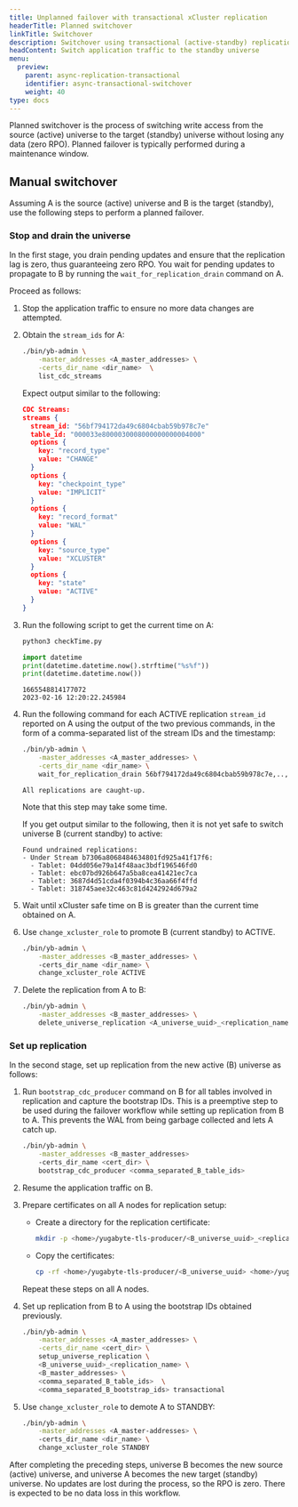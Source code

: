 ```yaml
---
title: Unplanned failover with transactional xCluster replication
headerTitle: Planned switchover
linkTitle: Switchover
description: Switchover using transactional (active-standby) replication between universes
headContent: Switch application traffic to the standby universe
menu:
  preview:
    parent: async-replication-transactional
    identifier: async-transactional-switchover
    weight: 40
type: docs
---
```


Planned switchover is the process of switching write access from the source (active) universe to the target (standby) universe without losing any data (zero RPO). Planned failover is typically performed during a maintenance window.

## Manual switchover

Assuming A is the source (active) universe and B is the target (standby), use the following steps to perform a planned failover.

### Stop and drain the universe

In the first stage, you drain pending updates and ensure that the replication lag is zero, thus guaranteeing zero RPO. You wait for pending updates to propagate to B by running the `wait_for_replication_drain` command on A.

Proceed as follows:

1. Stop the application traffic to ensure no more data changes are attempted.

1. Obtain the `stream_ids` for A:

    ```sh
    ./bin/yb-admin \
        -master_addresses <A_master_addresses> \
        -certs_dir_name <dir_name>  \
        list_cdc_streams
    ```

    Expect output similar to the following:

    ```output.json
    CDC Streams:
    streams {
      stream_id: "56bf794172da49c6804cbab59b978c7e"
      table_id: "000033e8000030008000000000004000"
      options {
        key: "record_type"
        value: "CHANGE"
      }
      options {
        key: "checkpoint_type"
        value: "IMPLICIT"
      }
      options {
        key: "record_format"
        value: "WAL"
      }
      options {
        key: "source_type"
        value: "XCLUSTER"
      }
      options {
        key: "state"
        value: "ACTIVE"
      }
    }
    ```

1. Run the following script to get the current time on A:

    ```python
    python3 checkTime.py

    import datetime 
    print(datetime.datetime.now().strftime("%s%f"))
    print(datetime.datetime.now())
    ```

    ```output
    1665548814177072
    2023-02-16 12:20:22.245984
    ```

1. Run the following command for each ACTIVE replication `stream_id` reported on A using the output of the two previous commands, in the form of a comma-separated list of the stream IDs and the timestamp:

    ```sh
    ./bin/yb-admin \
        -master_addresses <A_master_addresses> \
        -certs_dir_name <dir_name> \
        wait_for_replication_drain 56bf794172da49c6804cbab59b978c7e,..,..<<comma_separated_list_of_stream_ids>> 1665548814177072
    ```

    ```output
    All replications are caught-up.
    ```

    Note that this step may take some time.

    If you get output similar to the following, then it is not yet safe to switch universe B (current standby) to active:

    ```output
    Found undrained replications:
    - Under Stream b7306a8068484634801fd925a41f17f6:
      - Tablet: 04dd056e79a14f48aac3bdf196546fd0
      - Tablet: ebc07bd926b647a5ba8cea41421ec7ca
      - Tablet: 3687d4d51cda4f0394b4c36aa66f4ffd
      - Tablet: 318745aee32c463c81d4242924d679a2
    ```

1. Wait until xCluster safe time on B is greater than the current time obtained on A.

1. Use `change_xcluster_role` to promote B (current standby) to ACTIVE.

    ```sh
    ./bin/yb-admin \
        -master_addresses <B_master_addresses> \ 
        -certs_dir_name <dir_name> \
        change_xcluster_role ACTIVE
    ```

1. Delete the replication from A to B:

    ```sh
    ./bin/yb-admin \
        -master_addresses <B_master_addresses> \
        delete_universe_replication <A_universe_uuid>_<replication_name>
    ```

### Set up replication

In the second stage, set up replication from the new active (B) universe as follows:

1. Run `bootstrap_cdc_producer` command on B for all tables involved in replication and capture the bootstrap IDs. This is a preemptive step to be used during the failover workflow while setting up replication from B to A. This prevents the WAL from being garbage collected and lets A catch up.

    ```sh
    ./bin/yb-admin \
        -master_addresses <B_master_addresses> 
        -certs_dir_name <cert_dir> \
        bootstrap_cdc_producer <comma_separated_B_table_ids>
    ```

1. Resume the application traffic on B.

1. Prepare certificates on all A nodes for replication setup:

    - Create a directory for the replication certificate:

        ```sh
        mkdir -p <home>/yugabyte-tls-producer/<B_universe_uuid>_<replicaten_name>
        ```

    - Copy the certificates:

        ```sh
        cp -rf <home>/yugabyte-tls-producer/<B_universe_uuid> <home>/yugabyte-tls-producer/<B_universe_uuid>_<replicaten_name>
        ```

    Repeat these steps on all A nodes.

1. Set up replication from B to A using the bootstrap IDs obtained previously.

    ```sh
    ./bin/yb-admin \
        -master_addresses <A_master_addresses> \
        -certs_dir_name <cert_dir> \
        setup_universe_replication \
        <B_universe_uuid>_<replication_name> \
        <B_master_addresses> \
        <comma_separated_B_table_ids>  \
        <comma_separated_B_bootstrap_ids> transactional
    ```

1. Use `change_xcluster_role` to demote A to STANDBY:

    ```sh
    ./bin/yb-admin \
        -master_addresses <A_master-addresses> \ 
        -certs_dir_name <dir_name> \
        change_xcluster_role STANDBY
    ```

After completing the preceding steps, universe B becomes the new source (active) universe, and universe A becomes the new target (standby) universe. No updates are lost during the process, so the RPO is zero. There is expected to be no data loss in this workflow.

<!--

Planned switchover is the process of switching database role (role reversal) from Primary to Standby and vice versa. This enables application traffic to switch from primary cluster to the standby cluster without losing any data (zero RPO). Planned switchover is typically performed during a maintenance window.

First confirmation step for Planned Faiover is to ensure there is no lag between Primary and Standby. If there is a lag > log_min_seconds_to_retain secs and WALs have GC-ed, then Planned Failover is expected to be unsuccessful. 

Options available in that case are : 


Bootstrapping from A to B.
Unplanned Failover


with xCluster-ctl

Planned Failover support via YBA is slated to be rolled out in a future release. 
In the interim, xCluster-ctl is a standalone script provided to ease the testing of Planned Failover scenario during the PoC phase, especially when a large number of objects are involved. 
xCluster-ctl is *not* designed for production usage and is not supported or maintained by Yugabyte’s customer support, product or development organizations.

Get xcluster-ctl from https://github.com/	hari90/xcluster-ctl.git

python3 xcluster-ctl.py configure // Only required once
python3 xcluster-ctl.py reload_roles

Example output:
$ python3 xcluster-ctl.py reload_roles
[ yb-dev-ybdb-xcluster-1 -> yb-dev-ybdb-xcluster-3 ] 
Portal Config: 
{'url': 'https://52.55.102.221', 'customer_id': 'b452ec1a-c4bf-4e3e-86ff-0d046e4b9c91', 'token': 'eb43036c-f64e-4971-86f6-257fdb96869a'} 
Primary Universe: 
{'universe_name': 'yb-dev-ybdb-xcluster-1', 'master_ips': '['10.37.1.235', '10.37.2.253', '10.37.3.54']', 'tserver_ips': '['10.37.2.253', '10.37.1.235', '10.37.3.54']', 'role': 'ACTIVE'} 
Standby Universe: 
{'universe_name': 'yb-dev-ybdb-xcluster-3', 'master_ips': '['10.37.3.161', '10.37.3.43', '10.37.3.91']', 'tserver_ips': '['10.37.3.91', '10.37.3.161', '10.37.3.43']', 'role': 'STANDBY'} 

Check to see if the Primary and Secondary universes are correct. If not then swap them using
python3 xcluster-ctl.py switch_universe_configs

Example output:
$ python3 xcluster-ctl.py switch_universe_configs
[ yb-dev-ybdb-xcluster-3 -> yb-dev-ybdb-xcluster-1 ] 
Swapping Primary and Standby universes 
[ yb-dev-ybdb-xcluster-1 -> yb-dev-ybdb-xcluster-3 ] 

Perform the failover operation:
python3 xcluster-ctl.py planned_failover

	
Example output:
$ python3 xcluster-ctl.py planned_failover
[ yb-dev-ybdb-xcluster-1 -> yb-dev-ybdb-xcluster-3 ] 
Performing a planned failover from yb-dev-ybdb-xcluster-1 to yb-dev-ybdb-xcluster-3 
Found replication group 1-to-3 with 178 tables 
Has the workload been stopped? (yes/no): yes << stop the application workflow on Primary
Waiting for drain of 178 replication streams... 
.
All replications are caught-up. 
Successfully completed wait for replication drain 
database_name:		test1
xcluster_safe_time:	2023-06-27 23:03:13.651436
database_name:		yugabyte
xcluster_safe_time:	2023-06-27 23:03:13.795260 
Setting yb-dev-ybdb-xcluster-3 to ACTIVE 
Successfully set role to ACTIVE 
Deleting replication 1-to-3 from yb-dev-ybdb-xcluster-1 to yb-dev-ybdb-xcluster-3 
Replication deleted successfully 
Setting yb-dev-ybdb-xcluster-3 to ACTIVE 
Already in ACTIVE role 
Successfully synced Portal 
Successfully deleted replication 
Swapping Primary and Standby universes 
[ yb-dev-ybdb-xcluster-3 -> yb-dev-ybdb-xcluster-1 ] 
Setting up replication from yb-dev-ybdb-xcluster-3 to yb-dev-ybdb-xcluster-1 with bootstrap 
Setting up PITR snapshot schedule for yugabyte on yb-dev-ybdb-xcluster-3 
Successfully created PITR snapshot schedule for yugabyte 
Getting tables for database(s) test3,test8,test6,test5,yugabyte,test2,test10,test7,test9,test1,test4 from yb-dev-ybdb-xcluster-3 
.
Checkpointing 178 tables 
.
Successfully bootstrapped databases. Run setup_replication_with_bootstrap command to complete setup 
Copying cert files to yb-dev-ybdb-xcluster-1 
Replication setup successfully 
Setting up PITR snapshot schedule for yugabyte on yb-dev-ybdb-xcluster-1 
Successfully created PITR snapshot schedule for yugabyte 
Setting yb-dev-ybdb-xcluster-1 role to STANDBY 
Successfully synced Portal 
database_name:		test1
xcluster_safe_time:	2023-06-27 23:04:05.358696
database_name:		yugabyte
xcluster_safe_time:	2023-06-27 23:04:05.450287 
Successfully setup replication 
Successfully failed over from yb-dev-ybdb-xcluster-1 to yb-dev-ybdb-xcluster-3 
40



Manual Switchover steps (in case you decide not to use xCluster-ctl)
Assuming cluster A is the ACTIVE (PRIMARY) Universe and cluster B is the STANDBY Universe, the following steps are required to perform a planned failover:

Ensure there is no lag between Primary and Standby.
Stop the application traffic on A to ensure no more data changes are attempted to B.
Use the following API to drain pending updates and ensure zero replication lag, thus guaranteeing zero-RPO.
Wait for pending updates to propagate to Standby by running the wait_for_replication_drain API on Primary
Run on Primary to obtain the ACTIVE stream_ids :
yb-admin 
-master_addresses <Primary_master_ips> \
-certs_dir_name <dir_name>  \
list_cdc_streams


Example Output:
CDC Streams:
streams {
  stream_id: "56bf794172da49c6804cbab59b978c7e"
  table_id: "000033e8000030008000000000004000"
  options {
    key: "record_type"
    value: "CHANGE"
  }
  options {
    key: "checkpoint_type"
    value: "IMPLICIT"
  }
  options {
    key: "record_format"
    value: "WAL"
  }
  options {
    key: "source_type"
    value: "XCLUSTER"
  }
  options {
    key: "state"
    value: "ACTIVE"
  }
}


Run the following script to get the current time on Primary :
            
python3 checkTime.py


import datetime 
print(datetime.datetime.now().strftime("%s%f"))
print(datetime.datetime.now())


Example Output:
1665548814177072
2023-02-16 12:20:22.245984


Run this command for each ACTIVE replication stream_id reported on Primary using the output of the two previous commands:
Run on Primary :
yb-admin 
-master_addresses <universe_A_master_ips> \ <<Primary Universe
-certs_dir_name <dir_name>  \
wait_for_replication_drain 56bf794172da49c6804cbab59b978c7e,..,..<<comma separated list of streams>> 1665548814177072


Example Output:
All replications are caught-up.


Note: this step may take some time.




Note: If you get the following output, then it is not safe yet to switch universe B (current STANDBY) to PRIMARY. 
Retry the operation on Primary :


yb-admin 
-master_addresses <universe_A_master_ips> \  
-certs_dir_name <dir_name>  \
wait_for_replication_drain \
56bf794172da49c6804cbab59b978c7e


Found undrained replications:
- Under Stream b7306a8068484634801fd925a41f17f6:
  - Tablet: 04dd056e79a14f48aac3bdf196546fd0
  - Tablet: ebc07bd926b647a5ba8cea41421ec7ca
  - Tablet: 3687d4d51cda4f0394b4c36aa66f4ffd
  - Tablet: 318745aee32c463c81d4242924d679a2


Wait until xCluster SafeTime (on Standby) is > time captured in the previous step 3.b

Switch STANDBY to ACTIVE(PRIMARY) mode.

Switch roles : 
Switch Standby to Primary 
Use change_xcluster_role API to Promote B (current Standby)  to Active/PRIMARY role. 


Run on B (standby)
yb-admin
-master_addresses <universe_B_master-ips> \ 
-certs_dir_name <dir_name> \
change_xcluster_role ACTIVE


Delete replication from A->B using YBA UI

Run bootstrap_cdc_producer command at B for all tables involved in replication and capture the bootstrap ids. This is a preemptive step to be used during the Failback workflow while setting up replication from B->A. This will prevent WAL from being GC’ed and let A catchup
	
Run on B (New Active):
yb-admin 
-master_addresses <B_master_ips> 
-certs_dir_name <cert_dir> \
bootstrap_cdc_producer <comma_separated_B_universe_table_ids>


Prepare certificates on all A nodes for replication setup:
Create directory for replication certificate mkdir -p <home>/yugabyte-tls-producer/<B_universe_uuid>_<replicaten_name>
Copy certificates cp -rf <home>/yugabyte-tls-producer/<B_universe_uuid> <home>/yugabyte-tls-producer/<B_universe_uuid>_<replicaten_name>
Do it on all A hosts
Setup replication from B->A with the bootstrap ids from Step 5.


Setup replication (run on A)
yb-admin \
-master_addresses <Primary_master_ips> \
-certs_dir_name <cert_dir> \
 setup_universe_replication \
 <B_universe_uuid>_<replication_name> \
 <B_master_ips> \
 <comma_separated_list_of_table_ids_from_B>  \
 <comma_separated_list_of_bootstrap_ids_from_B> transactional

Use change_xcluster_role API to Demote A to STANDBY role. 
Run on A (ex-Primary)
yb-admin 
-master_addresses <universe_A_master-ips> \ 
-certs_dir_name <dir_name> 
change_xcluster_role STANDBY
Setup YBA Monitoring for Standby
Use this API to import replication metrics into YBA 
Sync xcluster config | YugabyteDB Anywhere APIs
Go to YBA console to verify replication is visible
On Standby, verify xcluster_safe_time is progressing. This is the indicator of dataflow from Primary to Standby.
yb-admin \
-master_addresses <Standby_master_ips>
-certs_dir_name <dir_name> 
get_xcluster_safe_time

$ ./tserver/bin/yb-admin -master_addresses 172.150.21.61:7100,172.150.44.121:7100,172.151.23.23:7100 get_xcluster_safe_time
[
    {
        "namespace_id": "00004000000030008000000000000000",
        "namespace_name": "dr_db",
        "safe_time": "2023-06-07 16:31:17.601527",
        "safe_time_epoch": "1686155477601527"
    }
]


Default time reported in xCluster SafeTime is year 2112. Need to wait until the xCluster SafeTime on Standby advances beyond setup replication clock time.
Resume the application traffic on B.



After completing the steps above, cluster B becomes the new primary cluster, and cluster A becomes the new STANDBY cluster. No updates are lost during the process, so the RPO is zero.
There is expected to be no data loss in this workflow.

-->